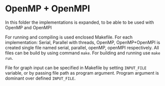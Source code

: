 # OpenMP + OpenMPI

In this folder the implementations is expanded, to be able to be used with OpenMP and OpenMPI

For running and compiling is used enclosed Makefile. For each implementation: 
Serial, Parallel with threads, OpenMP, OpenMP+OpenMPI is created single file named
serial, parallel, openMP, openMPI respectively. All files can be build by using command
```make```. For building and running use ```make run```.

File for graph input can be specified in Makefile by setting ```INPUT_FILE``` variable, 
or by passing file path as program argument. Program argument is dominant over defined 
```INPUT_FILE```.